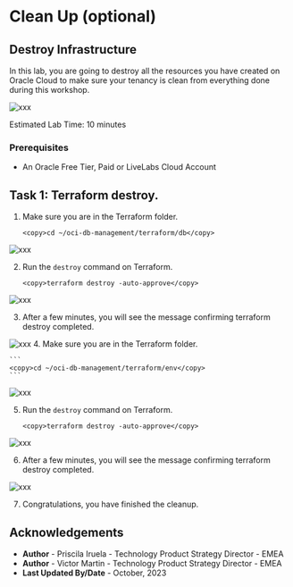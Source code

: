 # Clean Up (optional)

## Destroy Infrastructure

In this lab, you are going to destroy all the resources you have created on Oracle Cloud to make sure your tenancy is clean from everything done during this workshop.

![xxx](images/xxx.png)

Estimated Lab Time: 10 minutes

### Prerequisites

* An Oracle Free Tier, Paid or LiveLabs Cloud Account

## Task 1: Terraform destroy.

1. Make sure you are in the Terraform folder.

    ```
    <copy>cd ~/oci-db-management/terraform/db</copy>
    ```

  ![xxx](images/xxx.png)

2. Run the `destroy` command on Terraform.

    ```
    <copy>terraform destroy -auto-approve</copy>
    ```

  ![xxx](images/xxx.png)

3. After a few minutes, you will see the message confirming terraform destroy completed.

  ![xxx](images/xxx.png)
4. Make sure you are in the Terraform folder.

    ```
    <copy>cd ~/oci-db-management/terraform/env</copy>
    ```

  ![xxx](images/xxx.png)

5. Run the `destroy` command on Terraform.

    ```
    <copy>terraform destroy -auto-approve</copy>
    ```

  ![xxx](images/xxx.png)

6. After a few minutes, you will see the message confirming terraform destroy completed.

  ![xxx](images/xxx.png)

7. Congratulations, you have finished the cleanup.

## Acknowledgements

* **Author** - Priscila Iruela - Technology Product Strategy Director - EMEA
* **Author** - Victor Martin - Technology Product Strategy Director - EMEA
* **Last Updated By/Date** - October, 2023
